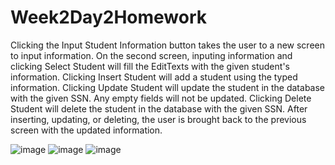 # Week2Day2Homework

Clicking the Input Student Information button takes the user to a new screen to input information.
On the second screen, inputing information and clicking Select Student will fill the EditTexts with the given student's information.
Clicking Insert Student will add a student using the typed information.
Clicking Update Student will update the student in the database with the given SSN. Any empty fields will not be updated.
Clicking Delete Student will delete the student in the database with the given SSN.
After inserting, updating, or deleting, the user is brought back to the previous screen with the updated information.

![image](https://user-images.githubusercontent.com/46461171/51223017-1f7c7f00-190e-11e9-9340-29584625d632.png)
![image](https://user-images.githubusercontent.com/46461171/51223036-36bb6c80-190e-11e9-88c5-b6bf8613bf05.png)
![image](https://user-images.githubusercontent.com/46461171/51223076-5a7eb280-190e-11e9-9484-ac3d49a522ca.png)
